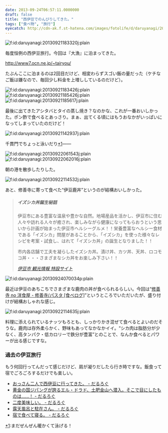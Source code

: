 ```yaml
---
date: 2013-09-24T06:57:11.0000000
draft: false
title: "西伊豆でのんびりしてきた。"
tags: ["食べ物", "旅行"]
eyecatch: http://cdn-ak.f.st-hatena.com/images/fotolife/d/daruyanagi/20130921/20130921183320.jpg
---
```

<p><span itemscope itemtype="http://schema.org/Photograph"><img src="20130921183320.jpg" alt="f:id:daruyanagi:20130921183320j:plain" title="f:id:daruyanagi:20130921183320j:plain" class="hatena-fotolife" itemprop="image"></span></p><p>毎度恒例の西伊豆旅行。今回は『大漁』に泊まってきた。</p><p><a href="http://www7.ocn.ne.jp/~tairyou/">http://www7.ocn.ne.jp/~tairyou/</a></p><p>たぶんここに泊まるのは2回目だけど、相変わらずスゴい飯の量だった（ケチなご飯は嫌なので、毎回少し料金を上増ししているのだけど）。</p><p><span itemscope itemtype="http://schema.org/Photograph"><img src="20130921183426.jpg" alt="f:id:daruyanagi:20130921183426j:plain" title="f:id:daruyanagi:20130921183426j:plain" class="hatena-fotolife" itemprop="image"></span><span itemscope itemtype="http://schema.org/Photograph"><img src="20130921185426.jpg" alt="f:id:daruyanagi:20130921185426j:plain" title="f:id:daruyanagi:20130921185426j:plain" class="hatena-fotolife" itemprop="image"></span><span itemscope itemtype="http://schema.org/Photograph"><img src="20130921185617.jpg" alt="f:id:daruyanagi:20130921185617j:plain" title="f:id:daruyanagi:20130921185617j:plain" class="hatena-fotolife" itemprop="image"></span></p><p>最後に出てきたアシタバとタイの蒸し焼き？なのかな、これが一番おいしかった。ポン酢で食べるとあっさり。まぁ、出てくる頃にはもうおなかがいっぱいになってしまっていたのだけど！</p><p><span itemscope itemtype="http://schema.org/Photograph"><img src="20130921142937.jpg" alt="f:id:daruyanagi:20130921142937j:plain" title="f:id:daruyanagi:20130921142937j:plain" class="hatena-fotolife" itemprop="image"></span></p><p>千貫門でちょっと泳いだり<a href="#f-cc5e9429" name="fn-cc5e9429" title="まだぜんぜん暖かくて泳げる！">*1</a>――</p><p><span itemscope itemtype="http://schema.org/Photograph"><img src="20130922061543.jpg" alt="f:id:daruyanagi:20130922061543j:plain" title="f:id:daruyanagi:20130922061543j:plain" class="hatena-fotolife" itemprop="image"></span><span itemscope itemtype="http://schema.org/Photograph"><img src="20130922062016.jpg" alt="f:id:daruyanagi:20130922062016j:plain" title="f:id:daruyanagi:20130922062016j:plain" class="hatena-fotolife" itemprop="image"></span></p><p>朝の港を散歩したりした。</p><p><span itemscope itemtype="http://schema.org/Photograph"><img src="20130922114532.jpg" alt="f:id:daruyanagi:20130922114532j:plain" title="f:id:daruyanagi:20130922114532j:plain" class="hatena-fotolife" itemprop="image"></span></p><p>あと、修善寺に寄って食べた“伊豆鹿丼”というのが結構おいしかった。</p>

<blockquote cite="http://kanko.city.izu.shizuoka.jp/form1.html?c1=10&c2=1&c3=1&pid=3542">

<div class="section">
<h5>イズシカ丼誕生秘話</h5>
<p>伊豆市にある豊富な温泉や豊かな自然。地場産品を活かし、伊豆市に住む人々や訪れる人々が癒され、楽しみながら健康になってもらおうという思いから計画が始まった伊豆市ヘルシーグルメ！！栄養豊富なヘルシー食材である「イズシカ」問屋があることから、「イズシカ」を使った様々なレシピを考案・試食し、はれて「イズシカ丼」の誕生となりました！！</p><p>市内各店舗で工夫を凝らしたイズシカ丼。漬け丼、カツ丼、天丼、ロコモコ丼・・・さまざまなシカ丼をお楽しみ下さい！！</p>

</div>
<cite><a href="http://kanko.city.izu.shizuoka.jp/form1.html?c1=10&c2=1&c3=1&pid=3542">&#x4F0A;&#x8C46;&#x5E02; &#x89B3;&#x5149;&#x60C5;&#x5831; &#x7279;&#x8A2D;&#x30B5;&#x30A4;&#x30C8;</a></cite>
</blockquote>
<p><span itemscope itemtype="http://schema.org/Photograph"><img src="20130924070034.png" alt="f:id:daruyanagi:20130924070034p:plain" title="f:id:daruyanagi:20130924070034p:plain" class="hatena-fotolife" itemprop="image"></span></p><p>最近は伊豆のあちこちでさまざまな鹿肉の丼が食べられるらしい。今回は“<a href="http://tabelog.com/shizuoka/A2205/A220504/22022539/">&#x4FEE;&#x5584;&#x5BFA; no &#x6D0B;&#x98DF;&#x5C4B; - &#x4FEE;&#x5584;&#x5BFA;/&#x30D1;&#x30B9;&#x30BF; [&#x98DF;&#x3079;&#x30ED;&#x30B0;]</a>”というところでいただいたが、盛り付けが結構おしゃれな感じ。</p><p><span itemscope itemtype="http://schema.org/Photograph"><img src="20130922114635.jpg" alt="f:id:daruyanagi:20130922114635j:plain" title="f:id:daruyanagi:20130922114635j:plain" class="hatena-fotolife" itemprop="image"></span></p><p>料理に添えられているナッツもろとも、しっかりかき混ぜて食べるとよいのだそうな。鹿肉は存外柔らかく、野味もあってなかなかイイ。“シカ肉は脂肪分が少なく、高タンパク・低カロリーで鉄分が豊富”とのことで、なんか食べるとパワーが出る感じですな。</p>

<div class="section">
<h3>過去の伊豆旅行</h3>
<p>もう何回行ってんだって感じだけど、肩が凝りだしたら行き時ですな。飯食って宿でごろごろするだけでも楽しい。</p>

<ul>
<li><a href="https://blog.daruyanagi.jp/entry/2012/06/24/174143">&#x304A;&#x3063;&#x3055;&#x3093;&#x4E8C;&#x4EBA;&#x3067;&#x897F;&#x4F0A;&#x8C46;&#x306B;&#x884C;&#x3063;&#x3066;&#x304D;&#x305F;&#x3002; - &#x3060;&#x308B;&#x308D;&#x3050;</a></li>
<li><a href="https://blog.daruyanagi.jp/entry/2012/06/24/183810">&#x9EC4;&#x91D1;&#x306E;&#x56FD;&#x30B8;&#x30D1;&#x30F3;&#x30B0;&#x304C;&#x8A87;&#x308B;&#x30A8;&#x30EB;&#x30FB;&#x30C9;&#x30E9;&#x30C9;&#x3001;&#x571F;&#x80A5;&#x91D1;&#x5C71;&#x3078;&#x6F5C;&#x5165;&#x3002;&#x305D;&#x3053;&#x3067;&#x76EE;&#x306B;&#x3057;&#x305F;&#x3082;&#x306E;&#x306F;&hellip;&hellip;&#xFF01; - &#x3060;&#x308B;&#x308D;&#x3050;</a></li>
<li><a href="https://blog.daruyanagi.jp/entry/2012/06/24/211414">&#x4E8C;&#x5EA6;&#x7F8E;&#x5473;&#x3057;&#x3044;&#x3002; - &#x3060;&#x308B;&#x308D;&#x3050;</a></li>
<li><a href="https://blog.daruyanagi.jp/entry/2012/06/25/032051">&#x9732;&#x5929;&#x98A8;&#x5442;&#x3068;&#x99D0;&#x5728;&#x3055;&#x3093;&#x3002; - &#x3060;&#x308B;&#x308D;&#x3050;</a></li>
<li><a href="https://blog.daruyanagi.jp/entry/2012/06/25/074624">&#x5BBF;&#x3067;&#x98DF;&#x3079;&#x3066;&#x5BDD;&#x308B;&#x3002; - &#x3060;&#x308B;&#x308D;&#x3050;</a></li>
</ul>
</div><div class="footnote">
<p class="footnote"><a href="#fn-cc5e9429" name="f-cc5e9429" class="footnote-number">*1</a><span class="footnote-delimiter">:</span><span class="footnote-text">まだぜんぜん暖かくて泳げる！</span></p>
</div>